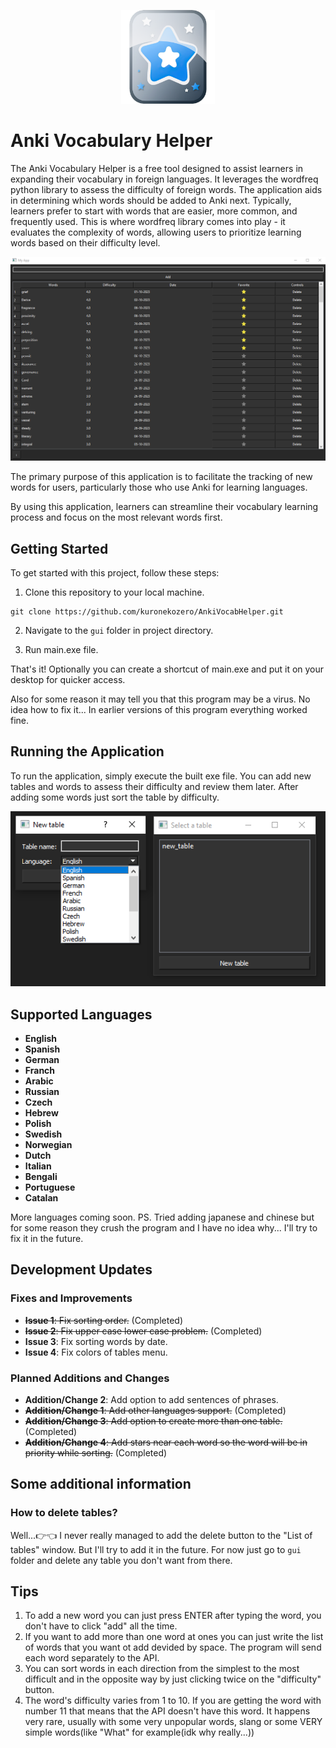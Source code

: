<p align="center">  
  <img src="gui\icon.png" width=150 height=150>
</p>


<p align="center">  
  <h1>Anki Vocabulary Helper</h1>
</p>

The Anki Vocabulary Helper is a free tool designed to assist learners in expanding their vocabulary in foreign languages. It leverages the wordfreq python library to assess the difficulty of foreign words. The application aids in determining which words should be added to Anki next. Typically, learners prefer to start with words that are easier, more common, and frequently used. This is where wordfreq library comes into play - it evaluates the complexity of words, allowing users to prioritize learning words based on their difficulty level.

![Screenshot](Screenshot_1.png)

The primary purpose of this application is to facilitate the tracking of new words for users, particularly those who use Anki for learning languages. 

By using this application, learners can streamline their vocabulary learning process and focus on the most relevant words first.

## Getting Started

To get started with this project, follow these steps:

1. Clone this repository to your local machine.
```
git clone https://github.com/kuronekozero/AnkiVocabHelper.git
```
2. Navigate to the `gui` folder in project directory.

3. Run main.exe file.

That's it!
Optionally you can create a shortcut of main.exe and put it on your desktop for quicker access.

Also for some reason it may tell you that this program may be a virus. No idea how to fix it... In earlier versions of this program everything worked fine.

## Running the Application

To run the application, simply execute the built exe file. You can add new tables and words to assess their difficulty and review them later. 
After adding some words just sort the table by difficulty.

![Screenshot](Screenshot_2.png)

## Supported Languages

- **English**
- **Spanish**
- **German**
- **Franch**
- **Arabic**
- **Russian**
- **Czech**
- **Hebrew**
- **Polish**
- **Swedish**
- **Norwegian**
- **Dutch**
- **Italian**
- **Bengali**
- **Portuguese**
- **Catalan**

More languages coming soon.
PS. Tried adding japanese and chinese but for some reason they crush the program and I have no idea why...
I'll try to fix it in the future.

## Development Updates

### Fixes and Improvements

- ~~**Issue 1**: Fix sorting order.~~ (Completed)
- ~~**Issue 2**: Fix upper case lower case problem.~~ (Completed)
- **Issue 3**: Fix sorting words by date.
- **Issue 4**: Fix colors of tables menu.  

### Planned Additions and Changes

- **Addition/Change 2**: Add option to add sentences of phrases.
- ~~**Addition/Change 1**: Add other languages support.~~ (Completed)
- ~~**Addition/Change 3**: Add option to create more than one table.~~ (Completed)
- ~~**Addition/Change 4**: Add stars near each word so the word will be in priority while sorting.~~  (Completed)

## Some additional information

### How to delete tables?
Well...:point_right::point_left: I never really managed to add the delete button to the "List of tables" window. But I'll try to add it in the future. For now just go to `gui` folder and delete any table you don't want from there.

## Tips 
1. To add a new word you can just press ENTER after typing the word, you don't have to click "add" all the time.
2. If you want to add more than one word at ones you can just write the list of words that you want ot add devided by space. The program will send each word separately to the API.
3. You can sort words in each direction from the simplest to the most difficult and in the opposite way by just clicking twice on the "difficulty" button.
4. The word's difficulty varies from 1 to 10. If you are getting the word with number 11 that means that the API doesn't have this word. It happens very rare, usually with some very unpopular words, slang or some VERY simple words(like "What" for example(idk why really...))
